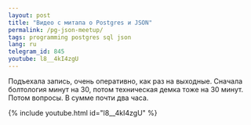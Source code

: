 ```yaml
---
layout: post
title: "Видео с митапа о Postgres и JSON"
permalink: /pg-json-meetup/
tags: programming postgres sql json
lang: ru
telegram_id: 845
youtube: l8__4kI4zgU
---
```


Подъехала запись, очень оперативно, как раз на выходные.  Сначала болтология
минут на 30, потом техническая демка тоже на 30 минут. Потом вопросы. В сумме
почти два часа.

{% include youtube.html id="l8__4kI4zgU" %}
